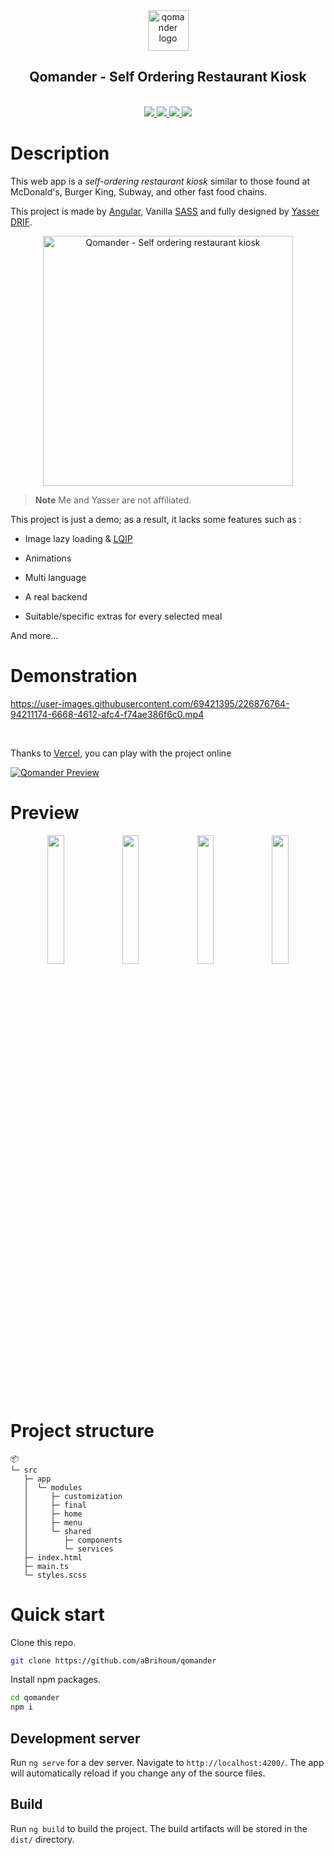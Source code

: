 <div align="center">
<img width="65" src="https://svgshare.com/i/rLe.svg" alt="qomander logo">

## Qomander - Self Ordering Restaurant Kiosk

<br />
<a href="https://angular.io/" target="_blank" rel="noopener noreferrer">
<img src="https://img.shields.io/badge/Angular-DD0031?style=for-the-badge&logo=angular">
</a>
<a href="https://sass-lang.com/" target="_blank" rel="noopener noreferrer">
<img src="https://img.shields.io/badge/Sass-CC6699?style=for-the-badge&logo=sass&logoColor=white">
</a>
<a href="https://qomander.vercel.app/" target="_blank" rel="noopener noreferrer">
<img src="https://img.shields.io/badge/Vercel-preview%20online-green?style=for-the-badge&logo=vercel">
</a>
<a href="https://github1s.com/aBrihoum/qomander/blob/HEAD/src/app/app.module.ts" target="_blank" rel="noopener noreferrer">
<img src="https://img.shields.io/badge/github1s-View%20project-blue?style=for-the-badge&logo=github">
</a>

</div>

# Description

This web app is a _self-ordering restaurant kiosk_ similar to those found at McDonald's, Burger King, Subway, and other fast food chains.

This project is made by [Angular](https://angular.io), Vanilla [SASS](https://sass-lang.com/) and fully designed by [Yasser DRIF](https://yasser.design/qomander-self-ordering-restaurant-kiosk).

<div align="center">
<a href="https://www.behance.net/gallery/114544865/Qomander-Self-ordering-restaurant-kiosk" target="_blank" rel="noopener noreferrer">
<img width="400" src="https://i.ibb.co/vcgt2Qx/yasser.webp" alt="Qomander - Self ordering restaurant kiosk">
</a>
</div>

> **Note**
> Me and Yasser are not affiliated.

This project is just a demo; as a result, it lacks some features such as :

- Image lazy loading & [LQIP](https://cloudinary.com/blog/low_quality_image_placeholders_lqip_explained)

- Animations

- Multi language

- A real backend

- Suitable/specific extras for every selected meal

And more...

# Demonstration

https://user-images.githubusercontent.com/69421395/226876764-94211174-6668-4612-afc4-f74ae386f6c0.mp4

<br/>

Thanks to [Vercel](https://vercel.com/), you can play with the project online

[![Qomander Preview](https://img.shields.io/badge/Vercel-preview%20online-green?style=for-the-badge&logo=vercel)](https://qomander.vercel.app/)

# Preview

<div align="center">
<img src="https://i.ibb.co/34Gv353/Qomander-preview-1.webp" width="23%"></img> <img src="https://i.ibb.co/XLpqFJ7/Qomander-preview-2.webp" width="23%"></img> <img src="https://i.ibb.co/TPZmRJP/Qomander-preview-3.webp" width="23%"></img> <img src="https://i.ibb.co/hgyD1Tf/Qomander-preview-4.webp" width="23%"></img>
</div>

# Project structure

```
📦
└─ src
   ├─ app
   │  └─ modules
   │     ├─ customization
   │     ├─ final
   │     ├─ home
   │     ├─ menu
   │     └─ shared
   │        ├─ components
   │        └─ services
   ├─ index.html
   ├─ main.ts
   └─ styles.scss
```

# Quick start

Clone this repo.

```bash
git clone https://github.com/aBrihoum/qomander
```

Install npm packages.

```bash
cd qomander
npm i
```

## Development server

Run `ng serve` for a dev server. Navigate to `http://localhost:4200/`. The app will automatically reload if you change any of the source files.

## Build

Run `ng build` to build the project. The build artifacts will be stored in the `dist/` directory.
